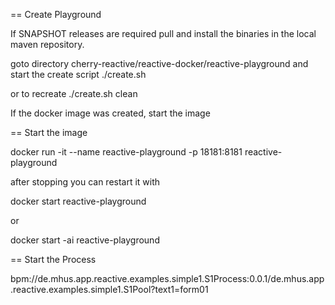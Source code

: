 

== Create Playground

If SNAPSHOT releases are required pull and install the binaries in the local maven repository.

goto directory cherry-reactive/reactive-docker/reactive-playground
and start the create script
./create.sh

or to recreate
./create.sh clean

If the docker image was created, start the image

== Start the image

docker run -it --name reactive-playground -p 18181:8181 reactive-playground 

after stopping you can restart it with

docker start reactive-playground

or

docker start -ai reactive-playground



== Start the Process

bpm://de.mhus.app.reactive.examples.simple1.S1Process:0.0.1/de.mhus.app.reactive.examples.simple1.S1Pool?text1=form01
